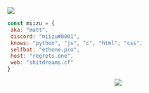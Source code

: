 ![](https://cdn.discordapp.com/attachments/985933359756771341/986653464811679784/7F711EF8-11CA-4CF8-9C47-0AFDA55EC88A.png)
```javascript
const miizu = {
 aka: "matt",
 discord: "miizu#0001",
 knows: "python", "js", "c", "html", "css",
 selfbot: "ethone.pro",
 host: "regrets.one",
 web: "shitdreams.cf"
}
```

<p align="center">
	<img src="https://lanyard-profile-readme.vercel.app/api/985281262740713562?theme=dark&hideTimestamp=true&hideBadges=false&animated=true&borderRadius=20px&bg=1D1D1D"/>
<!-- 	<br>
	<img src="https://github-readme-streak-stats.herokuapp.com/?user=vexlmao&theme=dark&hide_border=true">
	<br>
	<img src="https://github-readme-stats.vercel.app/api?username=vexlmao&include_all_commits=true&show_icons=true&hide_border=true&hide_title=true&count_private=true&theme=dark">
	<br>
	<img src="https://github-readme-stats.vercel.app/api/top-langs/?username=vexlmao&layout=compact&count_private=true&langs_count=8&hide_border=true&theme=dark"> -->
</p>
